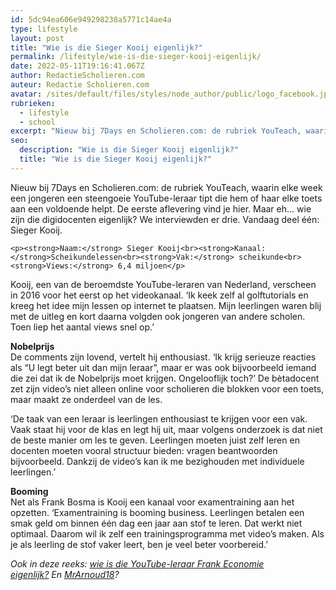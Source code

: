 ```yaml
---
id: 5dc94ea606e949298238a5771c14ae4a
type: lifestyle
layout: post
title: "Wie is die Sieger Kooij eigenlijk?"
permalink: /lifestyle/wie-is-die-sieger-kooij-eigenlijk/
date: 2022-05-11T19:16:41.067Z
author: RedactieScholieren.com
auteur: Redactie Scholieren.com
avatar: /sites/default/files/styles/node_author/public/logo_facebook.jpg?itok=tOfvNps8
rubrieken:
  - lifestyle
  - school
excerpt: "Nieuw bij 7Days en Scholieren.com: de rubriek YouTeach, waarin elke week een jongeren een steengoeie YouTube-leraar tipt die hem of haar elke toets aan een voldoende helpt. De eerste aflevering vind je hier. Maar eh... wie zijn die digidocenten eigenlijk? We interviewden er drie. Vandaag deel één: Sieger Kooij.   "
seo:
  description: "Wie is die Sieger Kooij eigenlijk?"
  title: "Wie is die Sieger Kooij eigenlijk?"
---
```

Nieuw bij 7Days en Scholieren.com: de rubriek YouTeach, waarin elke week een jongeren een steengoeie YouTube-leraar tipt die hem of haar elke toets aan een voldoende helpt. De eerste aflevering vind je hier. Maar eh... wie zijn die digidocenten eigenlijk? We interviewden er drie. Vandaag deel één: Sieger Kooij.   

    <p><strong>Naam:</strong> Sieger Kooij<br><strong>Kanaal: </strong>Scheikundelessen<br><strong>Vak:</strong> scheikunde<br><strong>Views:</strong> 6,4 miljoen</p>
<p>Kooij, een van de beroemdste YouTube-leraren van Nederland, verscheen in 2016 voor het eerst op het videokanaal. ‘Ik keek zelf al golftutorials en kreeg het idee mijn lessen op internet te plaatsen. Mijn leerlingen waren blij met de uitleg en kort daarna volgden ook jongeren van andere scholen. Toen liep het aantal views snel op.’ </p>
<p><strong>Nobelprijs</strong><br>De comments zijn lovend, vertelt hij enthousiast. ‘Ik krijg serieuze reacties als “U legt beter uit dan mijn leraar”, maar er was ook bijvoorbeeld iemand die zei dat ik de Nobelprijs moet krijgen. Ongelooflijk toch?’ De bètadocent zet zijn video’s niet alleen online voor scholieren die blokken voor een toets, maar maakt ze onderdeel van de les.</p>
<p>‘De taak van een leraar is leerlingen enthousiast te krijgen voor een vak. Vaak staat hij voor de klas en legt hij uit, maar volgens onderzoek is dat niet de beste manier om les te geven. Leerlingen moeten juist zelf leren en docenten moeten vooral structuur bieden: vragen beantwoorden bijvoorbeeld. Dankzij de video’s kan ik me bezighouden met individuele leerlingen.’</p>
<p><strong>Booming</strong><br>Net als Frank Bosma is Kooij een kanaal voor examentraining aan het opzetten. ‘Examentraining is booming business. Leerlingen betalen een smak geld om binnen één dag een jaar aan stof te leren. Dat werkt niet optimaal. Daarom wil ik zelf een trainingsprogramma met video’s maken. Als je als leerling de stof vaker leert, ben je veel beter voorbereid.’</p>
<p><i>Ook in deze reeks: <a href="/lifestyle-school/wie-die-frank-economie-eigenlijk">wie is die YouTube-leraar Frank Economie eigenlijk?</a> En <a href="/lifestyle-school/wie-die-mranoud18-eigenlijk">MrArnoud18</a>? </i></p>  
